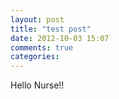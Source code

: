 ```yaml
---
layout: post
title: "test post"
date: 2012-10-03 15:07
comments: true
categories: 
---
```


Hello Nurse!!